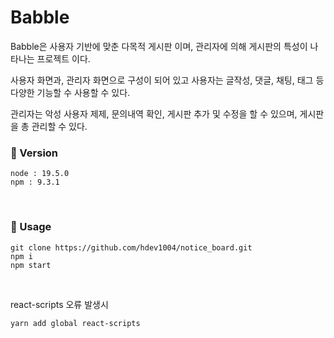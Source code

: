 # Babble
Babble은 사용자 기반에 맞춘 다목적 게시판 이며, 관리자에 의해 게시판의 특성이 나타나는 프로젝트 이다.

사용자 화면과, 관리자 화면으로 구성이 되어 있고 사용자는 글작성, 댓글, 채팅, 태그 등 다양한 기능할 수 사용할 수 있다.

관리자는 악성 사용자 제제, 문의내역 확인, 게시판 추가 및 수정을 할 수 있으며, 게시판을 총 관리할 수 있다.


### 📕 Version

```
node : 19.5.0
npm : 9.3.1
```

<br>

### 📕 Usage

```shell
git clone https://github.com/hdev1004/notice_board.git
npm i
npm start
```

<br>

react-scripts 오류 발생시
```shell
yarn add global react-scripts 
```
